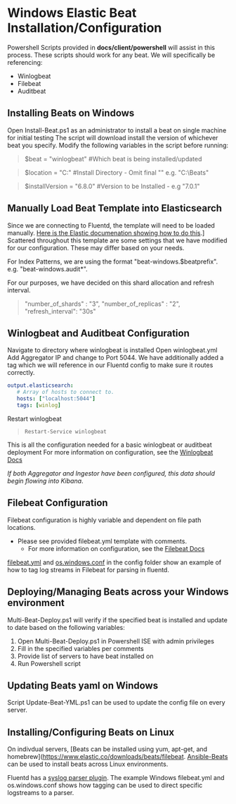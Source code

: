 # Windows Elastic Beat Installation/Configuration
Powershell Scripts provided in **docs/client/powershell** will assist in this process. These scripts should work for any beat. We will specifically be referencing: 
 - Winlogbeat
 - Filebeat
 - Auditbeat

## Installing Beats on Windows
Open Install-Beat.ps1 as an administrator to install a beat on single machine for initial testing
The script will download install the version of whichever beat you specify. 
Modify the following variables in the script before running: 

> $beat = "winlogbeat" #Which beat is being installed/updated

> $location = "C:"    #Install Directory - Omit final "\" e.g. "C:\Beats"

> $installVersion = "6.8.0"   #Version to be Installed - e.g "7.0.1" 

## Manually Load Beat Template into Elasticsearch 
Since we are connecting to Fluentd, the template will need to be loaded manually. [Here is the Elastic documenation showing how to do this](https://www.elastic.co/guide/en/beats/filebeat/current/filebeat-template.html#load-template-manually-alternate).] Scattered throughout this template are some settings that we have modified for our configuration. These may differ based on your needs.

For Index Patterns, we are using the format "beat-windows.$beatprefix". e.g. "beat-windows.audit*". 

For our purposes, we have decided on this shard allocation and refresh interval. 
> "number_of_shards" : "3",
> "number_of_replicas" : "2",
> "refresh_interval": "30s" 


## Winlogbeat and Auditbeat Configuration
Navigate to directory where winlogbeat is installed 
Open winlogbeat.yml 
Add Aggregator IP and change to Port 5044. We have additionally added a tag which we will reference in our Fluentd config to make sure it routes correctly. 

```yaml
output.elasticsearch:
   # Array of hosts to connect to.
   hosts: ["localhost:5044"]
   tags: [winlog]
```

Restart winlogbeat

>   `Restart-Service winlogbeat`

This is all the configuration needed for a basic winlogbeat or auditbeat deployment
For more information on configuration, see the [Winlogbeat Docs](https://www.elastic.co/guide/en/beats/winlogbeat/current/configuration-winlogbeat-options.html)

*If both Aggregator and Ingestor have been configured, this data should begin flowing into Kibana*. 

## Filebeat Configuration
Filebeat configuration is highly variable and dependent on file path locations. 
- Please see provided filebeat.yml template with comments. 
	-  For more information on configuration, see the  [Filebeat Docs](https://www.elastic.co/guide/en/beats/filebeat/current/configuration-filebeat-options.html)

[filebeat.yml](../config/filebeat.yml) and [os.windows.conf](../config/os.windows.conf) in the config folder show an example of how to tag log streams in Filebeat for parsing in fluentd. 

## Deploying/Managing Beats across your Windows environment
Multi-Beat-Deploy.ps1 will verify if the specified beat is installed and update to date based on the following variables: 
 1. Open Multi-Beat-Deploy.ps1 in Powershell ISE with admin privileges 
 2. Fill in the specified variables per comments
 3. Provide list of servers to have beat installed on
 4. Run Powershell script 
 
## Updating Beats yaml on Windows 
Script Update-Beat-YML.ps1 can be used to update the config file on every server. 

## Installing/Configuring Beats on Linux 
On indivdual servers, [Beats can be installed using yum, apt-get, and homebrew](https://www.elastic.co/downloads/beats/filebeat. 
[Ansible-Beats](https://github.com/elastic/ansible-beats) can be used to install beats across Linux environments. 

Fluentd has a [syslog parser plugin](https://docs.fluentd.org/parser/syslog). The example Windows filebeat.yml and os.windows.conf shows how tagging can be used to direct specific logstreams to a parser. 